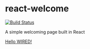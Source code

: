 # react-welcome

[![Build Status](https://travis-ci.org/wiredmonash/react-welcome.svg?branch=master)](https://travis-ci.org/wiredmonash/react-welcome)

A simple welcoming page built in React

[Hello WIRED!]( http://wired.org.au/react-welcome/)
